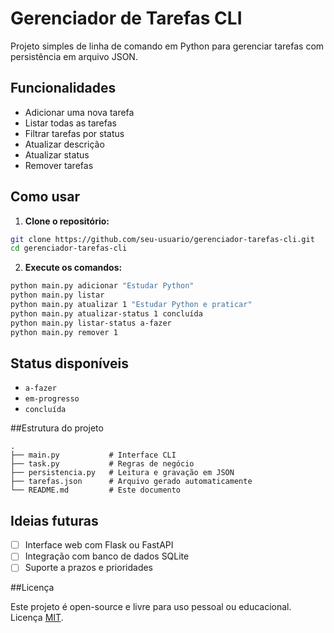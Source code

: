 
# Gerenciador de Tarefas CLI

Projeto simples de linha de comando em Python para gerenciar tarefas com persistência em arquivo JSON.

## Funcionalidades

- Adicionar uma nova tarefa
- Listar todas as tarefas
- Filtrar tarefas por status
- Atualizar descrição
- Atualizar status
- Remover tarefas

## Como usar

1. **Clone o repositório:**

```bash
git clone https://github.com/seu-usuario/gerenciador-tarefas-cli.git
cd gerenciador-tarefas-cli
```

2. **Execute os comandos:**

```bash
python main.py adicionar "Estudar Python"
python main.py listar
python main.py atualizar 1 "Estudar Python e praticar"
python main.py atualizar-status 1 concluída
python main.py listar-status a-fazer
python main.py remover 1
```

## Status disponíveis

- `a-fazer`
- `em-progresso`
- `concluída`

##Estrutura do projeto

```
.
├── main.py           # Interface CLI
├── task.py           # Regras de negócio
├── persistencia.py   # Leitura e gravação em JSON
├── tarefas.json      # Arquivo gerado automaticamente
└── README.md         # Este documento
```

## Ideias futuras

- [ ] Interface web com Flask ou FastAPI
- [ ] Integração com banco de dados SQLite
- [ ] Suporte a prazos e prioridades

##Licença

Este projeto é open-source e livre para uso pessoal ou educacional. Licença [MIT](https://opensource.org/licenses/MIT).
